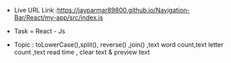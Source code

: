 - Live URL Link :https://jayparmar89800.github.io/Navigation-Bar/React/my-app/src/index.js

 * Task = React - Js

 - Topic : toLowerCase(),split(), reverse() ,join() ,text word count,text letter count ,text read time , clear text & preview text 

 